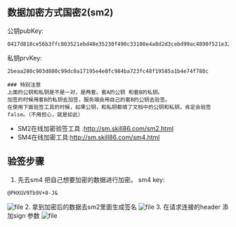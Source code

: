 ## 数据加密方式国密2(sm2)

公钥pubKey:
```
0417d818ce56b3ffc803521ebd48e35230f490c33108e4a8d2d3cebd99ac4890f521e32b1b7e4182f36edd87ba5dd022d0d33b2a3ca66528a7e14a425f6e289002
```
私钥prvKey:
```
2beaa280c903d800c99dc0a17195e4e8fc984ba723fc48f19585a1b4e74f788c
```

```shell
### 特别注意
上面的公钥和私钥是不是一对，是两套。套A的公钥 和套B的私钥。
加签的时候用套B的私钥去加签，服务端会用自己的套B的公钥去验签。
在使用下面验签工具的时候，如果公钥，和私钥都填了文档中的公钥和私钥，肯定会验签false。（不用担心，就是如此）
```



- SM2在线加密验签工具 :http://sm.skill86.com/sm2.html
- SM4在线加密工具:http://sm.skill86.com/sm4.html

## 验签步骤
1. 先去sm4 把自己想要加密的数据进行加密。
sm4 key:
```
@PHXGV9Tb9V+8-J&
```
![file](http://qiniu.skill86.com/20230103/2ZUI18v6rdiTfmr3KXZYZhrpYp4eHInu2jJ5Nhl7.png)
2. 拿到加密后的数据去sm2里面生成签名
![file](http://qiniu.skill86.com/20230103/M1shjGiBs24V4hBmkQ8Fzeucji1g9p6aje9LK0BL.png)
3. 在请求连接的header 添加sign 参数
![file](http://qiniu.skill86.com/20230107/vPbSIbCgRTVEublIYuXv9LOQi51MmJBSplm8cVM8.png)
